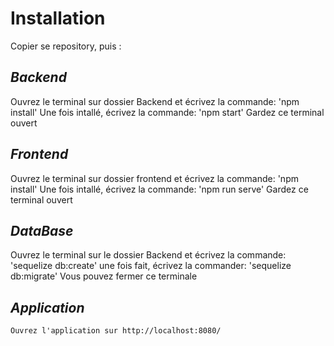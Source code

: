 # Installation

Copier se repository, puis :

## *Backend*

Ouvrez le terminal sur dossier Backend et écrivez la commande:
    'npm install'
Une fois intallé, écrivez la commande:
    'npm start'
Gardez ce terminal ouvert

## *Frontend*

Ouvrez le terminal sur dossier frontend et écrivez la commande:
    'npm install'
Une fois intallé, écrivez la commande:
    'npm run serve'
Gardez ce terminal ouvert

## *DataBase*

Ouvrez le terminal sur le dossier Backend et écrivez la commande:
    'sequelize db:create'
une fois fait, écrivez la commander:
    'sequelize db:migrate'
Vous pouvez fermer ce terminale

## *Application*

    Ouvrez l'application sur http://localhost:8080/
